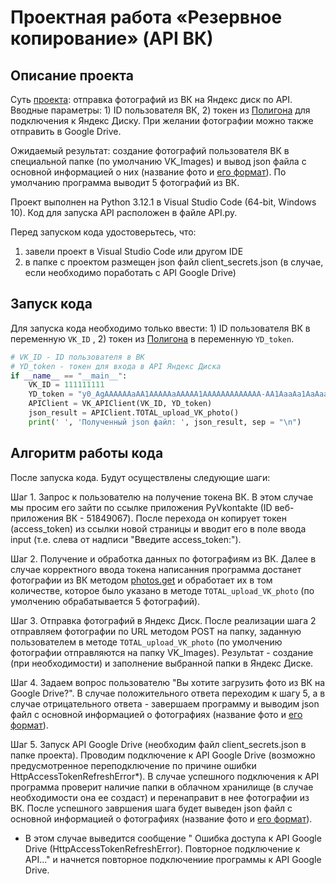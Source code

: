 # Проектная работа «Резервное копирование» (API ВК)

## Описание проекта
Суть [проекта](https://github.com/netology-code/py-diplom-basic): отправка фотографий из ВК на Яндекс диск по API. Вводные параметры: 1) ID пользователя ВК, 2) токен из [Полигона](https://yandex.ru/dev/disk/poligon/) для подключения к Яндекс Диску. При желании фотографии можно также отправить в Google Drive.

Ожидаемый результат: создание фотографий пользователя ВК в специальной папке (по умолчанию VK_Images) и вывод json файла с основной информацией о них (название фото и [его формат](https://dev.vk.com/ru/reference/objects/photo-sizes)). По умолчанию программа выводит 5 фотографий из ВК.

Проект выполнен на Python 3.12.1 в Visual Studio Code (64-bit, Windows 10). Код для запуска API расположен в файле API.py.

Перед запуском кода удостоверьтесь, что:
1. завели проект в Visual Studio Code или другом IDE
2. в папке с проектом размещен json файл client_secrets.json (в случае, если необходимо поработать с API Google Drive)

## Запуск кода
Для запуска кода необходимо только ввести: 1) ID пользователя ВК в переменную  ```VK_ID``` , 2) токен из [Полигона](https://yandex.ru/dev/disk/poligon/) в переменную ```YD_token```.

```python
# VK_ID - ID пользователя в ВК
# YD_token - токен для входа в API Яндекс Диска
if __name__ == "__main__":
    VK_ID = 111111111
    YD_token = "y0_AgAAAAAAaAA1AAAAAaAAAAA1AAAAAAAAAAAAA-AA1AaaAa1AaAaaa_aAaA"
    APIClient = VK_APIClient(VK_ID, YD_token)
    json_result = APIClient.TOTAL_upload_VK_photo()
    print(' ', 'Полученный json файл: ', json_result, sep = "\n")
```

## Алгоритм работы кода
После запуска кода. Будут осуществлены следующие шаги:

Шаг 1. Запрос к пользователю на получение токена ВК. В этом случае мы просим его зайти по ссылке приложения PyVkontakte (ID веб-приложения ВК - 51849067). После перехода он копирует токен (access_token) из ссылки новой страницы и вводит его в поле ввода input (т.е. слева от надписи "Введите access_token:").

Шаг 2. Получение и обработка данных по фотографиям из ВК. Далее в случае корректного ввода токена написанния программа достанет фотографии из ВК методом [photos.get](https://dev.vk.com/ru/method/photos.get) и обработает их в том количестве, которое было указано в методе ```TOTAL_upload_VK_photo``` (по умолчению обрабатывается 5 фотографий).

Шаг 3. Отправка фотографий в Яндекс Диск. После реализации шага 2 отправляем фотографии по URL методом POST на папку, заданную пользователем в методе ```TOTAL_upload_VK_photo``` (по умолчению фотографии отправляются на папку VK_Images). Результат - создание (при необходимости) и заполнение выбранной папки в Яндекс Диске.

Шаг 4. Задаем вопрос пользователю "Вы хотите загрузить фото из ВК на Google Drive?". В случае положительного ответа переходим к шагу 5, а в случае отрицательного ответа - завершаем программу и выводим json файл с основной информацией о фотографиях (название фото и [его формат](https://dev.vk.com/ru/reference/objects/photo-sizes)).

Шаг 5. Запуск API Google Drive (необходим файл client_secrets.json в папке проекта). Проводим подключение к API Google Drive (возможно предусмотренное переподключение по причине ошибки HttpAccessTokenRefreshError*). В случае успешного подключения к API программа проверит наличие папки в облачном хранилище (в случае необходимости она ее создаст) и перенаправит в нее фотографии из ВК. После успешного завршения шага будет выведен json файл с основной информацией о фотографиях (название фото и [его формат](https://dev.vk.com/ru/reference/objects/photo-sizes)).

* В этом случае выведится сообщение " Ошибка доступа к API Google Drive (HttpAccessTokenRefreshError). Повторное подключение к API..." и начнется повторное подключениие программы к API Google Drive.
